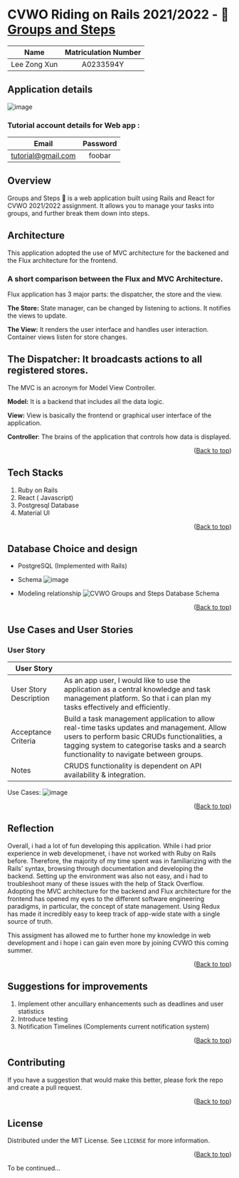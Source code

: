 # CVWO Riding on Rails 2021/2022 - 📝 [Groups and Steps](https://cvwo-groups-and-steps.netlify.app/)

<div id="#top"></div>

|     Name     | Matriculation Number |
| :----------: | :------------------: |
| Lee Zong Xun |      A0233594Y       |

## Application details

![image](https://user-images.githubusercontent.com/63457492/146907275-c48e3b2f-b5b9-4eb6-ae60-7dcad107ff2f.png)


### Tutorial account details for Web app :

|       Email        | Password |
| :----------------: | :------: |
| tutorial@gmail.com |  foobar  |


## Overview

Groups and Steps 📝 is a web application built using Rails and React for CVWO 2021/2022 assignment. It allows you to manage your tasks into groups, and further break them down into steps.

## Architecture

This application adopted the use of MVC architecture for the backened and the Flux architecture for the frontend.

### A short comparison between the Flux and MVC Architecture.
Flux application has 3 major parts: the dispatcher, the store and the view.

**The Store:** State manager, can be changed by listening to actions. It notifies the views to update.

**The View:** It renders the user interface and handles user interaction. Container views listen for store changes.

**The Dispatcher:** It broadcasts actions to all registered stores.
---

The MVC is an acronym for Model View Controller.

**Model:** It is a backend that includes all the data logic.

**View:** View is basically the frontend or graphical user interface of the application.

**Controller**: The brains of the application that controls how data is displayed.

<p align="right">(<a href="#top">Back to top</a>)</p>

## Tech Stacks

1. Ruby on Rails
2. React ( Javascript)
3. Postgresql Database
4. Material UI

<p align="right">(<a href="#top">Back to top</a>)</p>

## Database Choice and design

- PostgreSQL (Implemented with Rails)
- Schema
  ![image](https://user-images.githubusercontent.com/63457492/146906786-f87c195a-74c2-413c-979d-e338609309ea.png)


- Modeling relationship
  ![CVWO Groups and Steps Database Schema](https://user-images.githubusercontent.com/63457492/146906856-70dbc3fe-fe29-4c5f-97d7-a31835928f93.png)

  

<p align="right">(<a href="#top">Back to top</a>)</p>

## Use Cases and User Stories

### User Story

| User Story             |                                                                                                                                                                                                                                      |
| ---------------------- | ------------------------------------------------------------------------------------------------------------------------------------------------------------------------------------------------------------------------------------ |
| User Story Description | As an app user, I would like to use the application as a central knowledge and task management platform. So that i can plan my tasks effectively and efficiently.                                                                    |
| Acceptance Criteria    | Build a task management application to allow real-time tasks updates and management. Allow users to perform basic CRUDs functionalities, a tagging system to categorise tasks and a search functionality to navigate between groups. |
| Notes                  | CRUDS functionality is dependent on API availability & integration.                                                                                                                                                                  |

Use Cases:
![image](https://user-images.githubusercontent.com/63457492/146907228-43150454-c105-4985-9978-2ec01b28dc06.png)

<p align="right">(<a href="#top">Back to top</a>)</p>

## Reflection

Overall, i had a lot of fun developing this application. While i had prior experience in web developmenet, i have not worked with Ruby on Rails before. Therefore, the majority of my time spent was in familiarizing with the Rails' syntax, browsing through documentation and developing the backend. Setting up the environment was also not easy, and i had to troubleshoot many of these issues with the help of Stack Overflow. Adopting the MVC architecture for the backend and Flux architecture for the frontend has opened my eyes to the different software engineering paradigms, in particular, the concept of state management. Using Redux has made it incredibly easy to keep track of app-wide state with a single source of truth.

This assigment has allowed me to further hone my knowledge in web development and i hope i can gain even more by joining CVWO this coming summer.

<p align="right">(<a href="#top">Back to top</a>)</p>

## Suggestions for improvements

1. Implement other ancuillary enhancements such as deadlines and user statistics
2. Introduce testing
3. Notification Timelines (Complements current notification system)
<p align="right">(<a href="#top">Back to top</a>)</p>

## Contributing

If you have a suggestion that would make this better, please fork the repo and create a pull request.

<p align="right">(<a href="#top">Back to top</a>)</p>

<!-- LICENSE -->

## License

Distributed under the MIT License. See `LICENSE` for more information.

<p align="right">(<a href="#top">Back to top</a>)</p>

To be continued...
